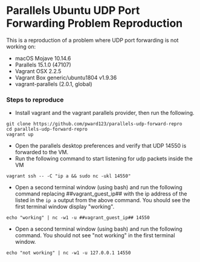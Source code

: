 # Parallels Ubuntu UDP Port Forwarding Problem Reproduction

This is a reproduction of a problem where UDP port forwarding is not working on:

* macOS Mojave 10.14.6
* Parallels 15.1.0 (47107)
* Vagrant OSX 2.2.5
* Vagrant Box generic/ubuntu1804 v1.9.36
* vagrant-parallels (2.0.1, global)

### Steps to reproduce

* Install vagrant and the vagrant parallels provider, then run the following.

```
git clone https://github.com/pward123/parallels-udp-forward-repro
cd parallels-udp-forward-repro
vagrant up
```

* Open the parallels desktop preferences and verify that UDP 14550 is forwarded to the VM.
* Run the following command to start listening for udp packets inside the VM

```
vagrant ssh -- -C "ip a && sudo nc -ukl 14550"
```

* Open a second terminal window (using bash) and run the following command replacing ##vagrant_guest_ip## with the ip address of the listed in the `ip a` output from the above command. You should see the first terminal window display "working".

```
echo "working" | nc -w1 -u ##vagrant_guest_ip## 14550
```

* Open a second terminal window (using bash) and run the following command. You should not see "not working" in the first terminal window.

```
echo "not working" | nc -w1 -u 127.0.0.1 14550
```
